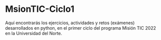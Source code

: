 # MsionTIC-Ciclo1
Aquí encontrarás los ejercicios, actividades y retos (exámenes) desarrollados en python, en el primer ciclo del programa Misión TIC 2022 en la Universidad del Norte.
